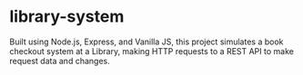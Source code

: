 # library-system

Built using Node.js, Express, and Vanilla JS, this project simulates a book checkout system at a Library,
making HTTP requests to a REST API to make request data and changes.
